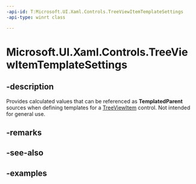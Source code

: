 ```yaml
---
-api-id: T:Microsoft.UI.Xaml.Controls.TreeViewItemTemplateSettings
-api-type: winrt class

---
```

<!-- Class syntax.
public class TreeViewItemTemplateSettings : DependencyObject, DependencyObject
-->

# Microsoft.UI.Xaml.Controls.TreeViewItemTemplateSettings


## -description

Provides calculated values that can be referenced as **TemplatedParent** sources when defining templates for a [TreeViewItem](treeviewitem.md) control. Not intended for general use.


## -remarks


## -see-also


## -examples


